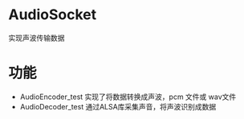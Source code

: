 # AudioSocket
实现声波传输数据

# 功能
* AudioEncoder_test 实现了将数据转换成声波，pcm 文件或 wav文件
* AudioDecoder_test 通过ALSA库采集声音，将声波识别成数据
